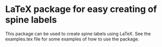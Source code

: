 # LaTeX package for easy creating of spine labels

This package can be used to create spine labels using LaTeX. See the examples.tex
file for some examples of how to use the package.
